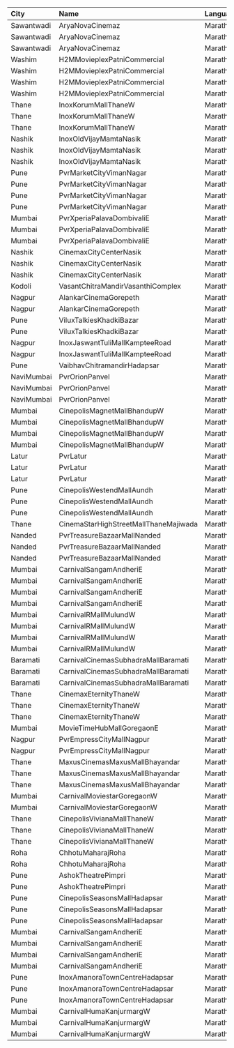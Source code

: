 | City       | Name                                  | Language |  Time | Type            | Price | Capacity | Booked |
| :--------- | :------------------------------------ | :------- | ----: | :-------------- | ----: | -------: | -----: |
| Sawantwadi | AryaNovaCinemaz                       | Marathi  | 09:30 | Vip             |  170₹ |      100 |      0 |
| Sawantwadi | AryaNovaCinemaz                       | Marathi  | 09:30 | Gold            |  150₹ |      100 |      0 |
| Sawantwadi | AryaNovaCinemaz                       | Marathi  | 09:30 | Silver          |  150₹ |      100 |      0 |
| Washim     | H2MMovieplexPatniCommercial           | Marathi  | 09:45 | Gl              |  100₹ |       96 |      0 |
| Washim     | H2MMovieplexPatniCommercial           | Marathi  | 09:45 | Pl              |  100₹ |       60 |      0 |
| Washim     | H2MMovieplexPatniCommercial           | Marathi  | 09:45 | Sf              |  100₹ |      500 |    479 |
| Washim     | H2MMovieplexPatniCommercial           | Marathi  | 09:45 | Sl              |   70₹ |       52 |      0 |
| Thane      | InoxKorumMallThaneW                   | Marathi  | 10:30 | Club            |  112₹ |       59 |      0 |
| Thane      | InoxKorumMallThaneW                   | Marathi  | 10:30 | Executive       |  112₹ |       26 |      0 |
| Thane      | InoxKorumMallThaneW                   | Marathi  | 10:30 | Royal           |  210₹ |        7 |      0 |
| Nashik     | InoxOldVijayMamtaNasik                | Marathi  | 11:00 | Executive       |   90₹ |       22 |      0 |
| Nashik     | InoxOldVijayMamtaNasik                | Marathi  | 11:00 | Platinum        |  112₹ |       45 |      0 |
| Nashik     | InoxOldVijayMamtaNasik                | Marathi  | 11:00 | Silver          |  112₹ |       95 |      0 |
| Pune       | PvrMarketCityVimanNagar               | Marathi  | 11:00 | Recliner        |  200₹ |        7 |      0 |
| Pune       | PvrMarketCityVimanNagar               | Marathi  | 11:00 | PrimePlus       |  150₹ |        6 |      0 |
| Pune       | PvrMarketCityVimanNagar               | Marathi  | 11:00 | Prime           |  110₹ |       61 |      0 |
| Pune       | PvrMarketCityVimanNagar               | Marathi  | 11:00 | Classic         |  110₹ |       38 |      0 |
| Mumbai     | PvrXperiaPalavaDombivaliE             | Marathi  | 11:45 | Classic         |  130₹ |       18 |      0 |
| Mumbai     | PvrXperiaPalavaDombivaliE             | Marathi  | 11:45 | Prime           |  130₹ |       82 |      0 |
| Mumbai     | PvrXperiaPalavaDombivaliE             | Marathi  | 11:45 | Recliner        |  230₹ |        6 |      0 |
| Nashik     | CinemaxCityCenterNasik                | Marathi  | 11:45 | Recliner        |  310₹ |       17 |      1 |
| Nashik     | CinemaxCityCenterNasik                | Marathi  | 11:45 | Prime           |  150₹ |       67 |      0 |
| Nashik     | CinemaxCityCenterNasik                | Marathi  | 11:45 | Classic         |  110₹ |       17 |      0 |
| Kodoli     | VasantChitraMandirVasanthiComplex     | Marathi  | 12:00 | Class           |   70₹ |      260 |    200 |
| Nagpur     | AlankarCinemaGorepeth                 | Marathi  | 12:30 | Balcony         |  100₹ |      100 |      0 |
| Nagpur     | AlankarCinemaGorepeth                 | Marathi  | 12:30 | FirstBalcony    |   70₹ |      100 |      0 |
| Pune       | ViluxTalkiesKhadkiBazar               | Marathi  | 12:30 | Gold            |  100₹ |      100 |      0 |
| Pune       | ViluxTalkiesKhadkiBazar               | Marathi  | 12:30 | Silver          |  100₹ |      100 |      0 |
| Nagpur     | InoxJaswantTuliMallKampteeRoad        | Marathi  | 12:30 | Club            |  150₹ |       85 |      0 |
| Nagpur     | InoxJaswantTuliMallKampteeRoad        | Marathi  | 12:30 | Executive       |  130₹ |       26 |      0 |
| Pune       | VaibhavChitramandirHadapsar           | Marathi  | 12:30 | Gold            |  100₹ |      100 |      0 |
| NaviMumbai | PvrOrionPanvel                        | Marathi  | 13:00 | Classic         |  130₹ |       13 |      0 |
| NaviMumbai | PvrOrionPanvel                        | Marathi  | 13:00 | Prime           |  170₹ |       62 |      1 |
| NaviMumbai | PvrOrionPanvel                        | Marathi  | 13:00 | PrimePlus       |  190₹ |       16 |      0 |
| Mumbai     | CinepolisMagnetMallBhandupW           | Marathi  | 13:15 | Vip             |  200₹ |       12 |      0 |
| Mumbai     | CinepolisMagnetMallBhandupW           | Marathi  | 13:15 | Premium         |  111₹ |       28 |      0 |
| Mumbai     | CinepolisMagnetMallBhandupW           | Marathi  | 13:15 | Executive       |  111₹ |       17 |      0 |
| Mumbai     | CinepolisMagnetMallBhandupW           | Marathi  | 13:15 | Normal          |  111₹ |       13 |      0 |
| Latur      | PvrLatur                              | Marathi  | 13:25 | Prime           |  150₹ |       49 |     26 |
| Latur      | PvrLatur                              | Marathi  | 13:25 | Classic         |  110₹ |       21 |      0 |
| Latur      | PvrLatur                              | Marathi  | 13:25 | ClassicPlus     |  130₹ |       91 |     34 |
| Pune       | CinepolisWestendMallAundh             | Marathi  | 13:30 | Normal          |  200₹ |       10 |      0 |
| Pune       | CinepolisWestendMallAundh             | Marathi  | 13:30 | Executive       |  200₹ |       36 |      3 |
| Pune       | CinepolisWestendMallAundh             | Marathi  | 13:30 | Premium         |  200₹ |       18 |      0 |
| Thane      | CinemaStarHighStreetMallThaneMajiwada | Marathi  | 13:40 | Normal          |  150₹ |      110 |      2 |
| Nanded     | PvrTreasureBazaarMallNanded           | Marathi  | 13:50 | PrimePlus       |  150₹ |       41 |      0 |
| Nanded     | PvrTreasureBazaarMallNanded           | Marathi  | 13:50 | Prime           |  110₹ |       50 |      0 |
| Nanded     | PvrTreasureBazaarMallNanded           | Marathi  | 13:50 | Classic         |   90₹ |       35 |      1 |
| Mumbai     | CarnivalSangamAndheriE                | Marathi  | 14:00 | PlatinumOffline |  190₹ |       10 |      0 |
| Mumbai     | CarnivalSangamAndheriE                | Marathi  | 14:00 | GoldOffline     |  150₹ |       19 |      0 |
| Mumbai     | CarnivalSangamAndheriE                | Marathi  | 14:00 | SilverOffline   |  130₹ |       99 |      0 |
| Mumbai     | CarnivalSangamAndheriE                | Marathi  | 14:00 | BronzeOffline   |  110₹ |       26 |      0 |
| Mumbai     | CarnivalRMallMulundW                  | Marathi  | 14:00 | SpecialOffline  |  100₹ |       40 |     20 |
| Mumbai     | CarnivalRMallMulundW                  | Marathi  | 14:00 | SilverOffline   |  110₹ |      100 |     50 |
| Mumbai     | CarnivalRMallMulundW                  | Marathi  | 14:00 | GoldOffline     |  140₹ |      140 |     70 |
| Mumbai     | CarnivalRMallMulundW                  | Marathi  | 14:00 | PlatinumOffline |  180₹ |       13 |      7 |
| Baramati   | CarnivalCinemasSubhadraMallBaramati   | Marathi  | 14:15 | Silver          |  150₹ |       42 |     21 |
| Baramati   | CarnivalCinemasSubhadraMallBaramati   | Marathi  | 14:15 | Gold            |  150₹ |      128 |     64 |
| Baramati   | CarnivalCinemasSubhadraMallBaramati   | Marathi  | 14:15 | Sofa            |  180₹ |       17 |      9 |
| Thane      | CinemaxEternityThaneW                 | Marathi  | 14:15 | Mmrecliner      |  240₹ |       17 |      0 |
| Thane      | CinemaxEternityThaneW                 | Marathi  | 14:15 | Mmprime         |  140₹ |       84 |      0 |
| Thane      | CinemaxEternityThaneW                 | Marathi  | 14:15 | Mmclassic       |  100₹ |       19 |      0 |
| Mumbai     | MovieTimeHubMallGoregaonE             | Marathi  | 14:30 | Mhraja          |  150₹ |       22 |      9 |
| Nagpur     | PvrEmpressCityMallNagpur              | Marathi  | 16:00 | Classic         |  140₹ |       28 |      0 |
| Nagpur     | PvrEmpressCityMallNagpur              | Marathi  | 16:00 | Prime           |  190₹ |       83 |      0 |
| Thane      | MaxusCinemasMaxusMallBhayandar        | Marathi  | 16:15 | Sofa            |  199₹ |      100 |      0 |
| Thane      | MaxusCinemasMaxusMallBhayandar        | Marathi  | 16:15 | PremiumPlus     |  149₹ |      100 |      0 |
| Thane      | MaxusCinemasMaxusMallBhayandar        | Marathi  | 16:15 | Premium         |  112₹ |      100 |      0 |
| Mumbai     | CarnivalMoviestarGoregaonW            | Marathi  | 16:45 | GoldOffline     |  130₹ |       23 |      0 |
| Mumbai     | CarnivalMoviestarGoregaonW            | Marathi  | 16:45 | SilverOffline   |  100₹ |       13 |      0 |
| Thane      | CinepolisVivianaMallThaneW            | Marathi  | 17:35 | Normal          |  180₹ |       25 |     13 |
| Thane      | CinepolisVivianaMallThaneW            | Marathi  | 17:35 | Executive       |  200₹ |       97 |     54 |
| Thane      | CinepolisVivianaMallThaneW            | Marathi  | 17:35 | Premium         |  220₹ |       43 |     21 |
| Roha       | ChhotuMaharajRoha                     | Marathi  | 18:00 | Cl              |  200₹ |       74 |      0 |
| Roha       | ChhotuMaharajRoha                     | Marathi  | 18:00 | Pr              |  150₹ |       26 |      0 |
| Pune       | AshokTheatrePimpri                    | Marathi  | 18:30 | Balcony         |  100₹ |      100 |      0 |
| Pune       | AshokTheatrePimpri                    | Marathi  | 18:30 | Reserved        |   80₹ |      100 |      0 |
| Pune       | CinepolisSeasonsMallHadapsar          | Marathi  | 18:45 | Normal          |  200₹ |       14 |      0 |
| Pune       | CinepolisSeasonsMallHadapsar          | Marathi  | 18:45 | Executive       |  200₹ |       49 |      0 |
| Pune       | CinepolisSeasonsMallHadapsar          | Marathi  | 18:45 | Premium         |  220₹ |       17 |      0 |
| Mumbai     | CarnivalSangamAndheriE                | Marathi  | 19:35 | PlatinumOffline |  190₹ |        8 |      0 |
| Mumbai     | CarnivalSangamAndheriE                | Marathi  | 19:35 | GoldOffline     |  150₹ |       16 |      0 |
| Mumbai     | CarnivalSangamAndheriE                | Marathi  | 19:35 | SilverOffline   |  130₹ |       83 |      0 |
| Mumbai     | CarnivalSangamAndheriE                | Marathi  | 19:35 | BronzeOffline   |  110₹ |       23 |      0 |
| Pune       | InoxAmanoraTownCentreHadapsar         | Marathi  | 20:00 | Club            |  200₹ |       54 |      0 |
| Pune       | InoxAmanoraTownCentreHadapsar         | Marathi  | 20:00 | Executive       |  200₹ |       10 |      0 |
| Pune       | InoxAmanoraTownCentreHadapsar         | Marathi  | 20:00 | Royale          |  280₹ |        2 |      0 |
| Mumbai     | CarnivalHumaKanjurmargW               | Marathi  | 21:30 | GoldOffline     |  140₹ |       76 |     38 |
| Mumbai     | CarnivalHumaKanjurmargW               | Marathi  | 21:30 | SilverOffline   |  110₹ |       95 |     48 |
| Mumbai     | CarnivalHumaKanjurmargW               | Marathi  | 21:30 | PlatinumOffline |  160₹ |       84 |     42 |
